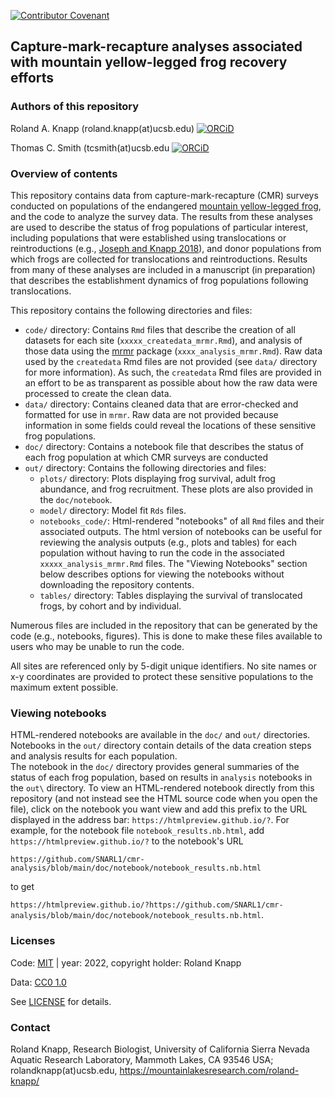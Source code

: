 [![Contributor Covenant](https://img.shields.io/badge/Contributor%20Covenant-2.1-4baaaa.svg)](CODE_OF_CONDUCT.md) 

Capture-mark-recapture analyses associated with mountain yellow-legged frog recovery efforts
----------------------------------------

### Authors of this repository

Roland A. Knapp (roland.knapp(at)ucsb.edu) [![ORCiD](https://img.shields.io/badge/ORCiD-0000--0002--1954--2745-green.svg)](http://orcid.org/0000-0002-1954-2745)

Thomas C. Smith (tcsmith(at)ucsb.edu [![ORCiD](https://img.shields.io/badge/ORCiD-0000--0001--7908--438X-green.svg)](http://orcid.org/0000-0001-7908-438X)

### Overview of contents

This repository contains data from capture-mark-recapture (CMR) surveys conducted on populations of the endangered [mountain yellow-legged frog](https://www.fws.gov/sacramento/es_species/Accounts/Amphibians-Reptiles/sn_yellow_legged_frog/documents/Mountain-Yellow-Legged-Frog-Conservation-Strategy-Signed-508.pdf), and the code to analyze the survey data. The results from these analyses are used to describe the status of frog populations of particular interest, including populations that were established using translocations or reintroductions (e.g., [Joseph and Knapp 2018](https://doi.org/10.1002/ecs2.2499)), and donor populations from which frogs are collected for translocations and reintroductions. Results from many of these analyses are included in a manuscript (in preparation) that describes the establishment dynamics of frog populations following translocations. 

This repository contains the following directories and files:
* `code/` directory: Contains `Rmd` files that describe the creation of all datasets for each site (`xxxxx_createdata_mrmr.Rmd`), and analysis of those data using the [mrmr](https://github.com/SNARL1/mrmr) package (`xxxx_analysis_mrmr.Rmd`). Raw data used by the `createdata` Rmd files are not provided (see `data/` directory for more information). As such, the `createdata` Rmd files are provided in an effort to be as transparent as possible about how the raw data were processed to create the clean data. 
* `data/` directory: Contains cleaned data that are error-checked and formatted for use in `mrmr`. Raw data are not provided because information in some fields could reveal the locations of these sensitive frog populations.  
* `doc/` directory: Contains a notebook file that describes the status of each frog population at which CMR surveys are conducted
* `out/` directory: Contains the following directories and files:
  * `plots/` directory: Plots displaying frog survival, adult frog abundance, and frog recruitment. These plots are also provided in the `doc/notebook`. 
  * `model/` directory: Model fit `Rds` files.
  * `notebooks_code/`: Html-rendered "notebooks" of all `Rmd` files and their associated outputs. The html version of notebooks can be useful for reviewing the analysis outputs (e.g., plots and tables) for each population without having to run the code in the associated `xxxxx_analysis_mrmr.Rmd` files. The "Viewing Notebooks" section below describes options for viewing the notebooks without downloading the repository contents. 
  * `tables/` directory: Tables displaying the survival of translocated frogs, by cohort and by individual.

Numerous files are included in the repository that can be generated by the code (e.g., notebooks, figures). 
This is done to make these files available to users who may be unable to run the code. 

All sites are referenced only by 5-digit unique identifiers. No site names or x-y coordinates are provided to protect these sensitive populations to the maximum extent possible. 

### Viewing notebooks

HTML-rendered notebooks are available in the `doc/` and `out/` directories. 
Notebooks in the `out/` directory contain details of the data creation steps and analysis results for each population.  
The notebook in the `doc/` directory provides general summaries of the status of each frog population, based on results in `analysis` notebooks in the `out\` directory. 
To view an HTML-rendered notebook directly from this repository (and not instead see the HTML source code when you open the file), click on the notebook you want 
view and add this prefix to the URL displayed in the address bar: `https://htmlpreview.github.io/?`. For example, for the notebook file 
`notebook_results.nb.html`, add `https://htmlpreview.github.io/?` to the notebook's URL

`https://github.com/SNARL1/cmr-analysis/blob/main/doc/notebook/notebook_results.nb.html`

to get 

`https://htmlpreview.github.io/?https://github.com/SNARL1/cmr-analysis/blob/main/doc/notebook/notebook_results.nb.html`. 

### Licenses

Code: [MIT](https://choosealicense.com/licenses/mit/) | year: 2022, copyright holder: Roland Knapp

Data: [CC0 1.0](https://creativecommons.org/publicdomain/zero/1.0/)

See [LICENSE](https://github.com/SNARL1/cmr-analysis/blob/main/LICENSE.md) for details. 

### Contact

Roland Knapp, Research Biologist, University of California Sierra Nevada Aquatic Research Laboratory, Mammoth Lakes, CA 93546 USA; rolandknapp(at)ucsb.edu,
<https://mountainlakesresearch.com/roland-knapp/>
